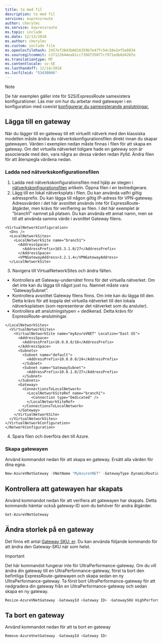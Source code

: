 ```yaml
---
title: ta med fil
description: ta med fil
services: expressroute
author: cherylmc
ms.service: expressroute
ms.topic: include
ms.date: 12/13/2018
ms.author: cherylmc
ms.custom: include file
ms.openlocfilehash: 2457ef2843b0d16359b7e47fc54c58e2ef5e6034
ms.sourcegitcommit: c37122644eab1cc739d735077cf971edb6d428fe
ms.translationtype: MT
ms.contentlocale: sv-SE
ms.lasthandoff: 12/14/2018
ms.locfileid: "53430046"
---
```

> [!NOTE]
> De här exemplen gäller inte för S2S/ExpressRoute samexistera konfigurationer.
> Läs mer om hur du arbetar med gatewayer i en konfiguration med coexist [konfigurerar du samexisterande anslutningar.](../articles/expressroute/expressroute-howto-coexist-classic.md#gw)

## <a name="add-a-gateway"></a>Lägga till en gateway

När du lägger till en gateway till ett virtuellt nätverk med den klassiska modellen måste ändra du nätverkskonfigurationsfilen direkt innan du skapar gatewayen. Värden i exemplen nedan måste finnas i filen för att skapa en gateway. Om det virtuella nätverket tidigare hade en gateway som är associerade med den, vara några av dessa värden redan ifylld. Ändra filen för att återspegla värdena nedan.

### <a name="download-the-network-configuration-file"></a>Ladda ned nätverkskonfigurationsfilen

1. Ladda ned nätverkskonfigurationsfilen med hjälp av stegen i [nätverkskonfigurationsfilen](../articles/virtual-network/virtual-networks-using-network-configuration-file.md) artikeln. Öppna filen i en textredigerare.
2. Lägg till en lokal nätverksplats i filen. Du kan använda valfri giltig adressprefix. Du kan lägga till någon giltig IP-adress för VPN-gateway. Adressvärden i det här avsnittet används inte för ExpressRoute-åtgärder, men krävs för verifiering av filen. I det här exemplet är ”branch1” namnet på platsen. Du kan använda ett annat namn, men se till att använda samma värde i avsnittet Gateway filens.

  ```
  <VirtualNetworkConfiguration>
    <Dns />
    <LocalNetworkSites>
      <LocalNetworkSite name="branch1">
        <AddressSpace>
          <AddressPrefix>165.3.1.0/27</AddressPrefix>
        </AddressSpace>
        <VPNGatewayAddress>3.2.1.4</VPNGatewayAddress>
    </LocalNetworkSite>
  ```
3. Navigera till VirtualNetworkSites och ändra fälten.

  * Kontrollera att Gateway-undernätet finns för det virtuella nätverket. Om det inte kan du lägga till något just nu. Namnet måste vara ”GatewaySubnet”.
  * Kontrollera avsnittet Gateway filens finns. Om inte kan du lägga till den. Detta krävs för att koppla det virtuella nätverket till den lokala nätverksplatsen (som representerar det nätverket som du ansluter).
  * Kontrollera att anslutningstypen = dedikerad. Detta krävs för ExpressRoute-anslutningar.

  ```
  </LocalNetworkSites>
    <VirtualNetworkSites>
      <VirtualNetworkSite name="myAzureVNET" Location="East US">
        <AddressSpace>
          <AddressPrefix>10.0.0.0/16</AddressPrefix>
        </AddressSpace>
        <Subnets>
          <Subnet name="default">
            <AddressPrefix>10.0.0.0/24</AddressPrefix>
          </Subnet>
          <Subnet name="GatewaySubnet">
            <AddressPrefix>10.0.1.0/27</AddressPrefix>
          </Subnet>
        </Subnets>
        <Gateway>
          <ConnectionsToLocalNetwork>
            <LocalNetworkSiteRef name="branch1">
              <Connection type="Dedicated" />
            </LocalNetworkSiteRef>
          </ConnectionsToLocalNetwork>
        </Gateway>
      </VirtualNetworkSite>
    </VirtualNetworkSites>
  </VirtualNetworkConfiguration>
  </NetworkConfiguration>
  ```
4. Spara filen och överföra den till Azure.

### <a name="create-the-gateway"></a>Skapa gatewayen

Använd kommandot nedan för att skapa en gateway. Ersätt alla värden för dina egna.

```powershell
New-AzureVNetGateway -VNetName "MyAzureVNET" -GatewayType DynamicRouting -GatewaySKU  Standard
```

## <a name="verify-the-gateway-was-created"></a>Kontrollera att gatewayen har skapats

Använd kommandot nedan för att verifiera att gatewayen har skapats. Detta kommando hämtar också gateway-ID som du behöver för andra åtgärder.

```powershell
Get-AzureVNetGateway
```

## <a name="resize-a-gateway"></a>Ändra storlek på en gateway

Det finns ett antal [Gateway SKU: er](../articles/expressroute/expressroute-about-virtual-network-gateways.md). Du kan använda följande kommando för att ändra den Gateway-SKU när som helst.

> [!IMPORTANT]
> Det här kommandot fungerar inte för UltraPerformance-gateway. Om du vill ändra din gateway till en UltraPerformance-gateway, först ta bort den befintliga ExpressRoute-gatewayen och skapa sedan en ny UltraPerformance-gateway. Ta först bort UltraPerformance-gateway för att nedgradera din gateway från en UltraPerformance-gateway och sedan skapa en ny gateway.
>
>

```powershell
Resize-AzureVNetGateway -GatewayId <Gateway ID> -GatewaySKU HighPerformance
```

## <a name="remove-a-gateway"></a>Ta bort en gateway

Använd kommandot nedan för att ta bort en gateway

```powershell
Remove-AzureVnetGateway -GatewayId <Gateway ID>
```